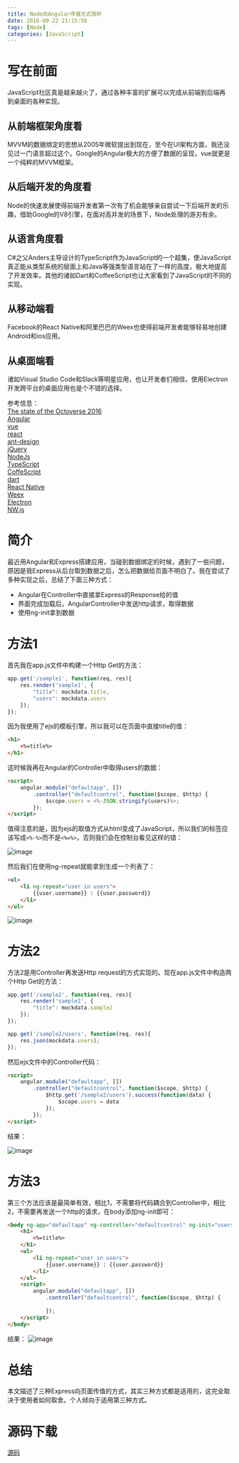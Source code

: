 ```yaml
---
title: Node向Angular传值方式简析
date: 2016-09-22 21:15:58
tags: [Node]
categories: [JavaScript]
---
```


# 写在前面
JavaScript社区真是越来越火了，通过各种丰富的扩展可以完成从前端到后端再到桌面的各种实现。

## 从前端框架角度看
MVVM的数据绑定的思想从2005年微软提出到现在，至今在UI架构方面，我还没见过一门语言超过这个。Google的Angular极大的方便了数据的呈现，vue就更是一个纯粹的MVVM框架。

## 从后端开发的角度看
Node的快速发展使得前端开发者第一次有了机会能够亲自尝试一下后端开发的乐趣，借助Google的V8引擎，在面对高并发的场景下，Node处理的游刃有余。

## 从语言角度看
C#之父Anders主导设计的TypeScript作为JavaScript的一个超集，使JavaScript真正能从类型系统的层面上和Java等强类型语言站在了一样的高度，极大地提高了开发效率。其他的诸如Dart和CoffeeScript也让大家看到了JavaScript的不同的实现。

## 从移动端看
Facebook的React Native和阿里巴巴的Weex也使得前端开发者能够轻易地创建Android和ios应用。

## 从桌面端看
诸如Visual Studio Code和Slack等明星应用，也让开发者们相信，使用Electron开发跨平台的桌面应用也是个不错的选择。


参考信息：  
[The state of the Octoverse 2016](https://octoverse.github.com/)  
[Angular](https://github.com/angular/angular)  
[vue](https://github.com/vuejs/vue)  
[react](https://github.com/facebook/react)  
[ant-design](https://github.com/ant-design/ant-design)  
[jQuery](https://github.com/jquery/jquery)  
[NodeJs](https://github.com/nodejs/node)  
[TypeScript](https://github.com/Microsoft/TypeScript)  
[CoffeScript](https://github.com/jashkenas/coffeescript)  
[dart](https://github.com/dart-lang/sdk)  
[React Native](https://github.com/facebook/react-native)  
[Weex](https://github.com/alibaba/weex)  
[Electron](https://github.com/electron/electron)  
[NW.js](https://github.com/nwjs/nw.js)  
<!-- more -->

# 简介
最近用Angular和Express搭建应用，当碰到数据绑定的时候，遇到了一些问题，原因是我Express从后台取到数据之后，怎么把数据给页面不明白了。我在尝试了多种实现之后，总结了下面三种方式：
* Angular在Controller中直接拿Express的Response给的值
* 界面完成加载后，AngularController中发送http请求，取得数据
* 使用ng-init拿到数据

# 方法1
首先我在app.js文件中构建一个Http Get的方法：

```JavaScript
app.get('/sample1', function(req, res){
    res.render('sample1', {
        "title": mockdata.title,
        "users": mockdata.users
    });
});
```

因为我使用了ejs的模板引擎，所以我可以在页面中直接title的值：
```html
<h1>
    <%=title%>
</h1>
```

这时候我再在Angular的Controller中取得users的数据：
```html
<script>
    angular.module("defaultapp", [])
        .controller("defaultcontrol", function($scope, $http) {
            $scope.users = <%-JSON.stringify(users)%>;
        });
</script>
```

值得注意的是，因为ejs的取值方式从html变成了JavaScript，所以我们的标签应该写成`<%-%>`而不是`<%=%>`，否则我们会在控制台看见这样的错：

![image](https://raw.githubusercontent.com/tianjyan/tianjyan.github.io/master/images/2016-09-22-pass2angular-01.png)

然后我们在使用ng-repeat就能拿到生成一个列表了：
```html
<ul>
    <li ng-repeat="user in users">
        {{user.username}} : {{user.password}}
    </li>
</ul>
```

![image](https://raw.githubusercontent.com/tianjyan/tianjyan.github.io/master/images/2016-09-22-pass2angular-02.png)

# 方法2
方法2是用Controller再发送Http request的方式实现的。现在app.js文件中构造两个Http Get的方法：
```JavaScript
app.get('/sample2', function(req, res){
    res.render('sample2', {
        "title": mockdata.sample2
    });
});

app.get('/sample2/users', function(req, res){
    res.json(mockdata.users);
});
```

然后ejs文件中的Controller代码：

```html
<script>
    angular.module("defaultapp", [])
        .controller("defaultcontrol", function($scope, $http) {
            $http.get('/sample2/users').success(function(data) {
                $scope.users = data
            });
        });
</script>
```

结果：

![image](https://raw.githubusercontent.com/tianjyan/tianjyan.github.io/master/images/2016-09-22-pass2angular-03.png)

# 方法3
第三个方法应该是最简单有效，相比1，不需要将代码耦合到Controller中，相比2，不需要再发送一个http的请求，在body添加ng-init即可：

```html
<body ng-app="defaultapp" ng-controller="defaultcontrol" ng-init="users=<%=JSON.stringify(users)%>">
    <h1>
        <%=title%>
    </h1>
    <ul>
        <li ng-repeat="user in users">
            {{user.username}} : {{user.password}}
        </li>
    </ul>
    <script>
        angular.module("defaultapp", [])
            .controller("defaultcontrol", function($scope, $http) {
                
            });
    </script>
</body>
```

结果：
![image](https://raw.githubusercontent.com/tianjyan/tianjyan.github.io/master/images/2016-09-22-pass2angular-04.png)

# 总结
本文描述了三种Express向页面传值的方式，其实三种方式都是适用的，这完全取决于使用者如何取舍。个人倾向于适用第三种方式。

# 源码下载
[源码](https://raw.githubusercontent.com/tianjyan/tianjyan.github.io/master/attachments/2016-09-22-pass2angular-code.zip)

